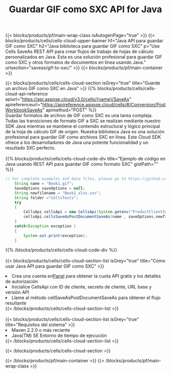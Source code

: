 ﻿---
title:  Guardar GIF como SXC API for Java
description:  API y SDK en la nube para Microsoft Excel y OpenOffice Calc. Convierta la hoja de cálculo a otro archivo de formato.
url: /sv/java/saveas/gif-to-sxc/
---
{{< blocks/products/pf/main-wrap-class isAutogenPage="true" >}}
{{< blocks/products/cells/cells-cloud-upper-banner h1="Java API para guardar GIF como SXC" h2="Java biblioteca para guardar GIF como SXC" p="Use Cells SaveAs REST API para crear flujos de trabajo de hojas de cálculo personalizados en Java. Esta es una solución profesional para guardar GIF como SXC y otros formatos de documentos en línea usando Java." urlsection="saveas/gif-to-sxc/" >}}
{{< blocks/products/pf/main-container >}}

{{< blocks/products/cells/cells-cloud-section isGrey="true" title="Guarde un archivo GIF como SXC en Java" >}}
{{% blocks/products/cells/cells-cloud-api-reference apiurl="https://api.aspose.cloud/v3.0/cells/{name}/SaveAs" apireferenceurl="https://apireference.aspose.cloud/cells/#/Conversion/PostWorkbookSaveAs" apimethod="POST" %}}
<br/>
Guardar formatos de archivo de GIF como SXC es una tarea compleja. Todas las transiciones de formato GIF a SXC se realizan mediante nuestro SDK Java mientras se mantiene el contenido estructural y lógico principal de la hoja de cálculo GIF de origen. Nuestra biblioteca Java es una solución profesional para guardar GIF como archivos SXC en línea. Este Cloud SDK ofrece a los desarrolladores de Java una potente funcionalidad y un resultado SXC perfecto.
<br/>
<br/>
{{% blocks/products/cells/cells-cloud-code-div title="Ejemplo de código en Java usando REST API para guardar GIF como formato SXC" gistPath="" %}}
  
```java
// For complete examples and data files, please go to https://github.com/aspose-cells-cloud/aspose-cells-cloud-java/
    String name = "Book1.gif";
    SaveOptions saveOptions = null;
    String newfilename = "Book1_xlsx.sxc";
    String folder ="CellsTests";
    try 
    {
        CellsApi cellsApi = new CellsApi(System.getenv("ProductClientId"), System.getenv("ProductClientSecret"));
        cellsApi.cellsSaveAsPostDocumentSaveAs(name , saveOptions,newfilename,false,false,folder,null,null,null,true);                       
    }
    catch(Exception exception )
    {
        System.out.print(exception);
    }
```
  
{{% /blocks/products/cells/cells-cloud-code-div %}}
<br/>
<br/>
{{< blocks/products/cells/cells-cloud-section-list isGrey="true" title="Cómo usar Java API para guardar GIF como SXC" >}}
<li> Crea una cuenta en<a href="https://dashboard.aspose.cloud/">Panel</a> para obtener la cuota API gratis y los detalles de autorización</li>
<li>Inicialice CellsApi con ID de cliente, secreto de cliente, URL base y versión API</li>
<li>Llame al método cellSaveAsPostDocumentSaveAs para obtener el flujo resultante</li>
{{< /blocks/products/cells/cells-cloud-section-list >}}
<br/>
<br/>
{{< blocks/products/cells/cells-cloud-section-list isGrey="true" title="Requisitos del sistema" >}}
<li>Maven 2.2.0 o más reciente</li>
<li>Java(TM) SE Entorno de tiempo de ejecución</li>
{{< /blocks/products/cells/cells-cloud-section-list >}}

{{< /blocks/products/cells/cells-cloud-section >}}

{{< /blocks/products/pf/main-container >}}
{{< /blocks/products/pf/main-wrap-class >}}
